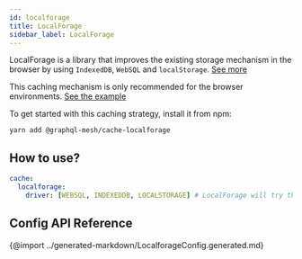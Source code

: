 ```yaml
---
id: localforage
title: LocalForage
sidebar_label: LocalForage
---
```


LocalForage is a library that improves the existing storage mechanism in the browser by using `IndexedDB`, `WebSQL` and `localStorage`. [See more](https://github.com/localForage/localForage) 

This caching mechanism is only recommended for the browser environments. [See the example](https://github.com/Urigo/graphql-mesh/blob/master/examples/openapi-react-weatherbit/src/mesh/useMeshSdk.ts#L10)

To get started with this caching strategy, install it from npm:

```
yarn add @graphql-mesh/cache-localforage
```

## How to use?

```yml
cache:
  localforage:
    driver: [WEBSQL, INDEXEDDB, LOCALSTORAGE] # LocalForage will try these methods in order and get the first compatible option
```

## Config API Reference

{@import ../generated-markdown/LocalforageConfig.generated.md}
